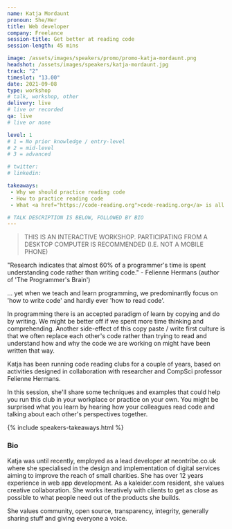 ```yaml
---
name: Katja Mordaunt
pronoun: She/Her
title: Web developer
company: Freelance
session-title: Get better at reading code
session-length: 45 mins

image: /assets/images/speakers/promo/promo-katja-mordaunt.png
headshot: /assets/images/speakers/katja-mordaunt.jpg
track: "2"
timeslot: "13.00"
date: 2021-09-08
type: workshop
# talk, workshop, other
delivery: live
# live or recorded
qa: live
# live or none

level: 1
# 1 = No prior knowledge / entry-level
# 2 = mid-level
# 3 = advanced

# twitter:
# linkedin:

takeaways:
 - Why we should practice reading code
 - How to practice reading code
 - What <a href="https://code-reading.org">code-reading.org</a> is all about

# TALK DESCRIPTION IS BELOW, FOLLOWED BY BIO
---
```


<blockquote>THIS IS AN INTERACTIVE WORKSHOP. PARTICIPATING FROM A DESKTOP COMPUTER IS RECOMMENDED (I.E. NOT A MOBILE PHONE)</blockquote>

"Research indicates that almost 60% of a programmer's time is spent understanding code rather than writing code." - Felienne Hermans (author of 'The Programmer's Brain')

... yet when we teach and learn programming, we predominantly focus on 'how to write code' and hardly ever 'how to read code'.

In programming there is an accepted paradigm of learn by copying and do by writing. We might be better off if we spent more time thinking and comprehending. Another side-effect of this copy paste / write first culture is that we often replace each other's code rather than trying to read and understand how and why the code we are working on might have been written that way.

Katja has been running code reading clubs for a couple of years, based on activities designed in collaboration with researcher and CompSci professor Felienne Hermans.

In this session, she'll share some techniques and examples that could help you run this club in your workplace or practice on your own. You might be surprised what you learn by hearing how your colleagues read code and talking about each other's perspectives together.

{% include speakers-takeaways.html %}

<h3>Bio</h3>

Katja was until recently, employed as a lead developer at neontribe.co.uk where she specialised in the design and implementation of digital services aiming to improve the reach of small charities. She has over 12 years experience in web app development. As a kaleider.com resident, she values creative collaboration. She works iteratively with clients to get as close as possible to what people need out of the products she builds.

She values community, open source, transparency, integrity, generally sharing stuff and giving everyone a voice.
